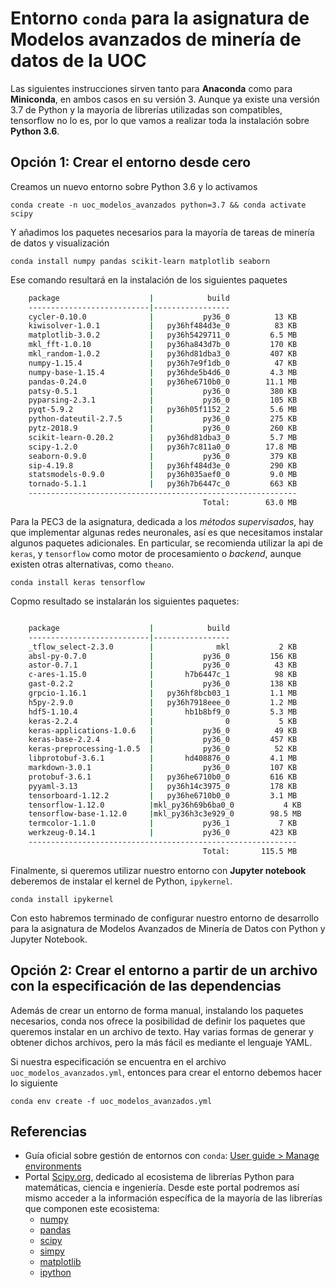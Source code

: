 # Entorno `conda` para la asignatura de Modelos avanzados de minería de datos de la UOC

Las siguientes instrucciones sirven tanto para **Anaconda** como para **Miniconda**, en ambos casos en su versión 3. Aunque ya existe una versión 3.7 de Python y la mayoría de librerías utilizadas son compatibles, tensorflow no lo es, por lo que vamos a realizar toda la instalación sobre **Python 3.6**.

## Opción 1: Crear el entorno desde cero

Creamos un nuevo entorno sobre Python 3.6 y lo activamos

    conda create -n uoc_modelos_avanzados python=3.7 && conda activate scipy

Y añadimos los paquetes necesarios para la mayoría de tareas de minería de datos y visualización

    conda install numpy pandas scikit-learn matplotlib seaborn

Ese comando resultará en la instalación de los siguientes paquetes

```sh
    package                    |            build
    ---------------------------|-----------------
    cycler-0.10.0              |           py36_0          13 KB
    kiwisolver-1.0.1           |   py36hf484d3e_0          83 KB
    matplotlib-3.0.2           |   py36h5429711_0         6.5 MB
    mkl_fft-1.0.10             |   py36ha843d7b_0         170 KB
    mkl_random-1.0.2           |   py36hd81dba3_0         407 KB
    numpy-1.15.4               |   py36h7e9f1db_0          47 KB
    numpy-base-1.15.4          |   py36hde5b4d6_0         4.3 MB
    pandas-0.24.0              |   py36he6710b0_0        11.1 MB
    patsy-0.5.1                |           py36_0         380 KB
    pyparsing-2.3.1            |           py36_0         105 KB
    pyqt-5.9.2                 |   py36h05f1152_2         5.6 MB
    python-dateutil-2.7.5      |           py36_0         275 KB
    pytz-2018.9                |           py36_0         260 KB
    scikit-learn-0.20.2        |   py36hd81dba3_0         5.7 MB
    scipy-1.2.0                |   py36h7c811a0_0        17.8 MB
    seaborn-0.9.0              |           py36_0         379 KB
    sip-4.19.8                 |   py36hf484d3e_0         290 KB
    statsmodels-0.9.0          |   py36h035aef0_0         9.0 MB
    tornado-5.1.1              |   py36h7b6447c_0         663 KB
    ------------------------------------------------------------
                                           Total:        63.0 MB

```

Para la PEC3 de la asignatura, dedicada a los *métodos supervisados*, hay que implementar algunas redes neuronales, así es que necesitamos instalar algunos paquetes adicionales. En particular, se recomienda utilizar la api de `keras`, y `tensorflow` como motor de procesamiento o *backend*, aunque existen otras alternativas, como  `theano`.

    conda install keras tensorflow

Copmo resultado se instalarán los siguientes paquetes:

```sh

    package                    |            build
    ---------------------------|-----------------
    _tflow_select-2.3.0        |              mkl           2 KB
    absl-py-0.7.0              |           py36_0         156 KB
    astor-0.7.1                |           py36_0          43 KB
    c-ares-1.15.0              |       h7b6447c_1          98 KB
    gast-0.2.2                 |           py36_0         138 KB
    grpcio-1.16.1              |   py36hf8bcb03_1         1.1 MB
    h5py-2.9.0                 |   py36h7918eee_0         1.2 MB
    hdf5-1.10.4                |       hb1b8bf9_0         5.3 MB
    keras-2.2.4                |                0           5 KB
    keras-applications-1.0.6   |           py36_0          49 KB
    keras-base-2.2.4           |           py36_0         457 KB
    keras-preprocessing-1.0.5  |           py36_0          52 KB
    libprotobuf-3.6.1          |       hd408876_0         4.1 MB
    markdown-3.0.1             |           py36_0         107 KB
    protobuf-3.6.1             |   py36he6710b0_0         616 KB
    pyyaml-3.13                |   py36h14c3975_0         178 KB
    tensorboard-1.12.2         |   py36he6710b0_0         3.1 MB
    tensorflow-1.12.0          |mkl_py36h69b6ba0_0           4 KB
    tensorflow-base-1.12.0     |mkl_py36h3c3e929_0        98.5 MB
    termcolor-1.1.0            |           py36_1           7 KB
    werkzeug-0.14.1            |           py36_0         423 KB
    ------------------------------------------------------------
                                           Total:       115.5 MB

```

Finalmente, si queremos utilizar nuestro entorno con **Jupyter notebook** deberemos de instalar el kernel de Python, `ipykernel`.

    conda install ipykernel

Con esto habremos terminado de configurar nuestro entorno de desarrollo para la asignatura de Modelos Avanzados de Minería de Datos con Python y Jupyter Notebook.


## Opción 2: Crear el entorno a partir de un archivo con la especificación de las dependencias

Además de crear un entorno de forma manual, instalando los paquetes necesarios, conda nos ofrece la posibilidad de definir los paquetes que queremos instalar en un archivo de texto. Hay varias formas de generar y obtener dichos archivos, pero la más fácil es mediante el lenguaje YAML.

Si nuestra especificación se encuentra en el archivo `uoc_modelos_avanzados.yml`, entonces para crear el entorno debemos hacer lo siguiente

    conda env create -f uoc_modelos_avanzados.yml

## Referencias

- Guía oficial sobre gestión de entornos con `conda`: [User guide > Manage environments](https://conda.io/projects/conda/en/latest/user-guide/tasks/manage-environments.html)
- Portal [Scipy.org](https://www.scipy.org/), dedicado al ecosistema de librerías Python para matemáticas, ciencia e ingeniería. Desde este portal podremos así mismo acceder a la información específica de la mayoría de las librerías que componen este ecosistema:
  - [numpy](http://docs.scipy.org/doc/numpy/)
  - [pandas](http://pandas.pydata.org/pandas-docs/stable/)
  - [scipy](http://docs.scipy.org/doc/scipy/reference/)
  - [simpy](http://docs.sympy.org/)
  - [matplotlib](http://matplotlib.org/contents.html)
  - [ipython](http://ipython.org/ipython-doc/stable/index.html)
